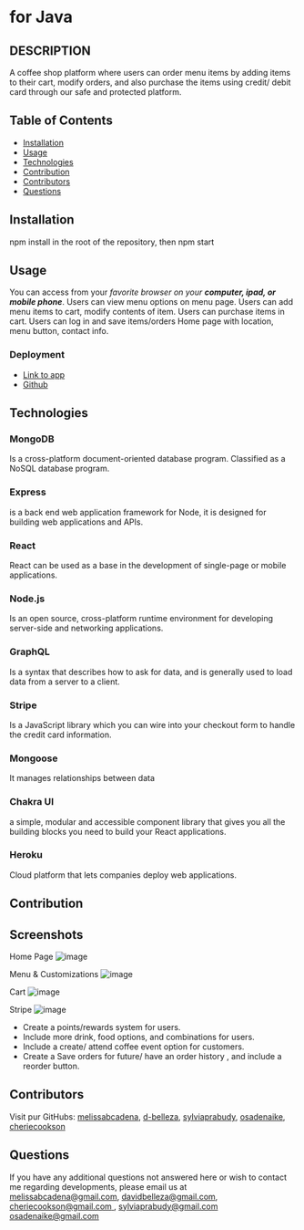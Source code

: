 # <br> for Java

## DESCRIPTION

A coffee shop platform where users can order menu items by adding items to their cart, modify orders, and also purchase the items using credit/ debit card through our safe and protected platform.

## Table of Contents
* [Installation](#installation)
* [Usage](#usage)
* [Technologies](#technologies)
* [Contribution](#contribution)
* [Contributors](#contributors)
* [Questions](#questions) 
   
## Installation

npm install in the root of the repository, then npm start

## Usage  

You can access from your _favorite browser on your **computer, ipad, or mobile phone**_.
Users can view menu options on menu page.
Users can add menu items to cart, modify contents of item.
Users can purchase items in cart.
Users can log in and save items/orders
Home page with location, menu button, contact info.

### Deployment

* [Link to app]( https://br-for-java.herokuapp.com/menu)
* [Github](https://github.com/melissabcadena/project-three)

## Technologies

### MongoDB
Is a cross-platform document-oriented database program. Classified as a NoSQL database program.
### Express
is a back end web application framework for Node, it is designed for building web applications and APIs.
### React
React can be used as a base in the development of single-page or mobile applications.
### Node.js
Is an open source, cross-platform runtime environment for developing server-side and networking applications.
### GraphQL
Is a syntax that describes how to ask for data, and is generally used to load data from a server to a client.
### Stripe
Is a JavaScript library which you can wire into your checkout form to handle the credit card information.
### Mongoose
It manages relationships between data
### Chakra UI
a simple, modular and accessible component library that gives you all the building blocks you need to build your React applications.
### Heroku
Cloud platform that lets companies deploy web applications.

## Contribution

## Screenshots

Home Page
![image](https://user-images.githubusercontent.com/65319429/97827461-ffa47f80-1c89-11eb-9ecd-733ef039cc49.png)

Menu & Customizations
![image](https://user-images.githubusercontent.com/65319429/97827621-717cc900-1c8a-11eb-8303-ee4826523404.png)

Cart
![image](https://user-images.githubusercontent.com/65319429/97827667-8b1e1080-1c8a-11eb-954f-3c827159eef0.png)

Stripe
![image](https://user-images.githubusercontent.com/65319429/97827772-d6d0ba00-1c8a-11eb-9103-192ae9b77ae0.png)

 * Create a points/rewards system for users.
 * Include more drink, food options, and combinations for users.
 * Include a create/ attend coffee event option for customers.
 * Create a Save orders for future/ have an order history , and include a  reorder button.

## Contributors

Visit pur GitHubs: 
[melissabcadena](https://github.com/melissabcadena), 
[d-belleza](https://github.com/d-belleza),
[sylviaprabudy](https://github.com/sylviaprabudy),
[osadenaike](https://github.com/osadenaike),
[cheriecookson](https://github.com/cheriecookson)

## Questions

If you have any additional questions not answered here or wish to contact me regarding developments, please email us at 
[melissabcadena@gmail.com](mailto:melissabcadena@gmail.com),
[davidbelleza@gmail.com](mailto:davidbelleza@gmail.com),
[cheriecookson@gmail.com ](mailto:cheriecookson@gmail.com ),
[sylviaprabudy@gmail.com](mailto:sylviaprabudy@gmail.com)
[osadenaike@gmail.com](mailto:osadenaike@gmail.com)
